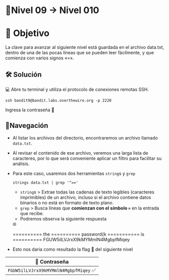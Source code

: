 # 🧩Nivel 09 → Nivel 010

# 🎯 Objetivo

La clave para avanzar al siguiente nivel está guardada en el archivo data.txt, dentro de una de las pocas líneas que se pueden leer fácilmente, y que comienza con varios signos «=».

## 🛠️ Solución

💻 Abre tu terminal y utiliza el protocolo de conexiones remotas SSH.

    ssh bandit9@bandit.labs.overthewire.org -p 2220

Ingresa la contraseña 🚩

## 🧭Navegación

- Al listar los archivos del directorio, encontraremos un archivo llamado `data.txt`.
- Al revisar el contenido de ese archivo, veremos una larga lista de caracteres, por lo que será conveniente aplicar un filtro para facilitar su análisis.
- Para este caso, usaremos dos herramientas `string`s y `grep`
    
    `strings data.txt | grep '^=='`
    
    - `string`s > Extrae todas las cadenas de texto legibles (caracteres imprimibles) de un archivo, incluso si el archivo contiene datos binarios o no está en formato de texto plano.
    - `grep` > Busca líneas que **comienzan con el símbolo `=`** en la entrada que recibe.
    - Podremos observa la siguiente respuesta
    
    <aside>
    🌐
    
    ========== the
    ========== password{k
    =========== is
    ========== FGUW5ilLVJrxX9kMYMmlN4MgbpfMiqey
    
    </aside>
    
- Esto nos daria como resultado la flag 🚩 del siguiente nivel

<div align="center">

| 🔐 Contraseña |
|:-------------:|
| `FGUW5ilLVJrxX9kMYMmlN4MgbpfMiqey` ✅ |

</div>
